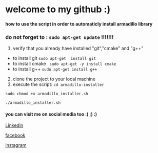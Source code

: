 # welcome to my github :)

#### how to use the script in order to automaticly install armadillo library


### do not forget to : `sudo apt-get update` !!!!!!!

1. verify that you already have installed "git","cmake" and "g++"
* to install git `sudo apt-get  install git`
* to install cmake ` sudo apt-get -y install cmake`
* to install g++  `sudo apt-get install g++`
2. clone the project to your local machine
4. execute the script: 
`cd armadillo-installer`

`sudo chmod +x armadillo_installer.sh`

`./armadillo_installer.sh`

#### you can visit me on social media too :) ;) :)
[Linkedin](https://www.linkedin.com/in/assabbane-mehdi/)

[facebook](https://www.facebook.com/mhido.art/)

[instagram](https://www.instagram.com/mhidoart/?hl=fr)

